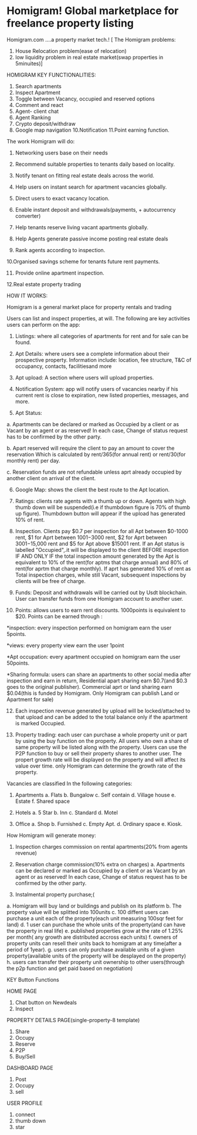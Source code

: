# Homigram! Global marketplace for freelance property listing


Homigram.com ....a property market tech.!
[
The Homigram problems:
1. House Relocation problem(ease of relocation)
2. low liquidity problem in real estate market(swap properties in 5minuites)]


HOMIGRAM KEY FUNCTIONALITIES:

1. Search apartments
2. Inspect Apartment
3. Toggle between Vacancy, occupied and reserved options
4. Comment and react
5. Agent- client chat
6. Agent Ranking
7. Crypto deposit/withdraw 
9. Google map navigation
10.Notification 
11.Point earning function.

The work Homigram will do:

1. Networking users base on their needs

2. Recommend suitable properties to tenants daily based on locality.

3. Notify tenant on fitting real estate deals across the world.

4. Help users on instant search for apartment vacancies globally.

5. Direct users to exact vacancy location.

6. Enable instant deposit and withdrawals(payments, + autocurrency converter)

7. Help tenants reserve living vacant apartments globally.

8. Help Agents generate passive income posting real estate deals

9. Rank agents according to inspection.

10.Organised savings scheme for tenants  future rent payments.

11. Provide online apartment inspection.

12.Real estate property trading


HOW IT WORKS:

Homigram is a general market place for property rentals and trading

Users can list and inspect properties, at will.
The following are key activities users can perform on the app:

1. Listings:  where all categories of apartments for rent and for sale can be found.

2. Apt Details: where users see a complete information about their
 prospective property. Information include: location, fee structure, 
T&C of occupancy, contacts, facilitiesand more

3. Apt upload: A section where users will upload properties.

4. Notification System: app will  notify users of vacancies nearby if his current 
rent is close to expiration, new listed properties, messages, and more.

5. Apt Status: 

a. Apartments can be declared or marked as Occupied by a client or as 
Vacant by an agent or as reserved! In each case, Change of status request has to be 
confirmed by the other 
party. 

b. Apart reserved will require the client to pay an amount to cover the reservation 
Which is calculated by rent/365(for annual rent) or rent/30(for monthly rent) per day.

c. Reservation funds are not refundable unless aprt already occupied by another client on arrival of the client.


6. Google Map: shows the client the best route to the Apt location.

7. Ratings: clients rate agents with a thumb up or down. Agents with high thumb down will
 be suspended(i.e  if thumbdown figure is 70% of thumb up figure). Thumbdown button will appear if the upload has generated 10% of rent.

8. Inspection. Clients pay $0.7 per inspection for all Apt between
$0-1000 rent, $1 for Aprt between $1001-$3000 rent, $2 for
Aprt between $3001-$15,000 rent  and $5 for Apt above $15001 rent. If an Apt status is labelled "Occupied",.it will be 
displayed to the client BEFORE inspection IF AND ONLY IF the total inspection amount 
generated by the Apt is equivalent to 10% of the rent(for aptms that charge annual) and 
80% of rent(for aprtm that charge monthly). If aprt has generated 10% of rent as Total inspection charges, while still 
Vacant, subsequent inspections by clients will be free of charge.

9. Funds: Deposit and withdrawals will be carried out by Usdt blockchain. User can transfer funds 
from one Homigram account to another user.


11. Points: allows users to earn rent discounts. 1000points is equivalent to $20.
 Points can be earned through : 


*inspection: every inspection performed on homigram earn the user 5points.

*views: every property view earn the user 1point

*Apt occupation: every apartment occupied on homigram earn the user 50points.

*Sharing formula: users can share an apartments to other social media after inspection and earn in return, Residential apart sharing earn $0.7(and $0.3 goes 
to the original publisher). Commercial aprt or land sharing earn $0.04(this is funded by Homigram. Only Homigram can publish Land or Apartment for sale)

12. Each inspection revenue generated by upload will be locked/attached to that upload and can be 
added to the total balance only if the apartment is marked Occupied.

13. Property trading: each user can purchase a whole property unit or part by using the buy function on the property. All users who own a share of same property will be listed
along with the property. Users can use the P2P function to buy or sell their property shares to another user. The propert growth rate will be displayed on the property 
and will affect its value over time. only Homigram can determine the growth rate of the property.


Vacancies are classified In the following categories: 
1. Apartments
a. Flats 
b. Bungalow 
c. Self contain
d. Village house
e. Estate
f. Shared space

2. Hotels
a. 5 Star
b. Inn
c. Standard
d. Motel

3. Office
a. Shop
b. Furnished
c. Empty Apt.
d. Ordinary space
e. Kiosk.


How Homigram will generate money: 

1. Inspection charges commission on rental apartments(20% from agents revenue)


2. Reservation charge commission(10% extra on charges)
a. Apartments can be declared or marked as Occupied by a client or as 
Vacant by an agent or as reserved! In each case, Change of status request has to be 
confirmed by the other party. 

3. Instalmental property purchase;(

a. Homigram will buy land or buildings and publish on its platform
b. The property value will be splitted into 100units
c. 100 diffent users can purchase a unit each of the property(each unit measuring 100sqr feet for land)
d. 1 user can purchase the whole units of the property(and can have the property in real life)
e. published properties grow at the rate of 1.25% per month( any growth are distributed accross each units)
f. owners of property units can resell their units back to homigram at any time(after a period of 1year).
g. users can only purchase available units of a given property(available units of the property will be desplayed on the property)
h. users can transfer their property unit ownership to other users(through the p2p function and get paid based on negotiation)



KEY Button Functions

HOME PAGE

1. Chat button on Newdeals
2. Inspect

PROPERTY DETAILS PAGE(single-property-8 template)

1. Share
2. Occupy
3. Reserve
4. P2P
5. Buy/Sell

DASHBOARD PAGE
1. Post
2. Occupy
3. sell

USER PROFILE
1. connect
2. thumb down
3. star
